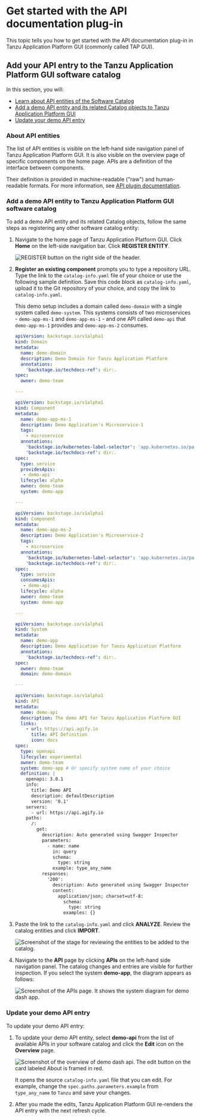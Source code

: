 # Get started with the API documentation plug-in

This topic tells you how to get started with the API documentation plug-in in
Tanzu Application Platform GUI (commonly called TAP GUI).

## <a id="dev-first-app"></a> Add your API entry to the Tanzu Application Platform GUI software catalog

In this section, you will:

- [Learn about API entities of the Software Catalog](#about-app-accs)
- [Add a demo API entity and its related Catalog objects to Tanzu Application Platform GUI](#deploy-your-app)
- [Update your demo API entry](#deploy-your-app)

### <a id="about-app-accs"></a> About API entities

The list of API entities is visible on the left-hand side navigation panel of
Tanzu Application Platform GUI.
It is also visible on the overview page of specific components on the home page.
APIs are a definition of the interface between components.

Their definition is provided in machine-readable ("raw") and human-readable formats.
For more information, see [API plugin documentation](api-docs.html).

### <a id="deploy-your-app"></a> Add a demo API entity to Tanzu Application Platform GUI software catalog

To add a demo API entity and its related Catalog objects, follow the same steps as registering any
other software catalog entity:

1. Navigate to the home page of Tanzu Application Platform GUI. Click **Home** on the left-side
   navigation bar. Click **REGISTER ENTITY**.

    ![REGISTER button on the right side of the header.](../images/../../images/getting-started-tap-gui-5.png)

2. **Register an existing component** prompts you to type a repository URL.
   Type the link to the `catalog-info.yaml` file of your choice or use the following sample
   definition. Save this code block as `catalog-info.yaml`, upload it to the Git repository of your
   choice, and copy the link to `catalog-info.yaml`.

   This demo setup includes a domain called `demo-domain` with a single system called `demo-system`.
   This systems consists of two microservices - `demo-app-ms-1` and `demo-app-ms-1` - and one API
   called `demo-api` that `demo-app-ms-1` provides and `demo-app-ms-2` consumes.

    ```yaml
    apiVersion: backstage.io/v1alpha1
    kind: Domain
    metadata:
      name: demo-domain
      description: Demo Domain for Tanzu Application Platform
      annotations:
        'backstage.io/techdocs-ref': dir:.
    spec:
      owner: demo-team

    ---

    apiVersion: backstage.io/v1alpha1
    kind: Component
    metadata:
      name: demo-app-ms-1
      description: Demo Application's Microservice-1
      tags:
        - microservice
      annotations:
        'backstage.io/kubernetes-label-selector': 'app.kubernetes.io/part-of=demo-app-ms-1'
        'backstage.io/techdocs-ref': dir:.
    spec:
      type: service
      providesApis:
       - demo-api
      lifecycle: alpha
      owner: demo-team
      system: demo-app

    ---

    apiVersion: backstage.io/v1alpha1
    kind: Component
    metadata:
      name: demo-app-ms-2
      description: Demo Application's Microservice-2
      tags:
        - microservice
      annotations:
        'backstage.io/kubernetes-label-selector': 'app.kubernetes.io/part-of=demo-app-ms-2'
        'backstage.io/techdocs-ref': dir:.
    spec:
      type: service
      consumesApis:
       - demo-api
      lifecycle: alpha
      owner: demo-team
      system: demo-app

    ---

    apiVersion: backstage.io/v1alpha1
    kind: System
    metadata:
      name: demo-app
      description: Demo Application for Tanzu Application Platform
      annotations:
        'backstage.io/techdocs-ref': dir:.
    spec:
      owner: demo-team
      domain: demo-domain

    ---

    apiVersion: backstage.io/v1alpha1
    kind: API
    metadata:
      name: demo-api
      description: The demo API for Tanzu Application Platform GUI
      links:
        - url: https://api.agify.io
          title: API Definition
          icon: docs
    spec:
      type: openapi
      lifecycle: experimental
      owner: demo-team
      system: demo-app # Or specify system name of your choice
      definition: |
        openapi: 3.0.1
        info:
          title: Demo API
          description: defaultDescription
          version: '0.1'
        servers:
          - url: https://api.agify.io
        paths:
          /:
            get:
              description: Auto generated using Swagger Inspector
              parameters:
                - name: name
                  in: query
                  schema:
                    type: string
                  example: type_any_name
              responses:
                '200':
                  description: Auto generated using Swagger Inspector
                  content:
                    application/json; charset=utf-8:
                      schema:
                        type: string
                      examples: {}
    ```

3. Paste the link to the `catalog-info.yaml` and click **ANALYZE**. Review the catalog entities and
   click **IMPORT**.

    ![Screenshot of the stage for reviewing the entities to be added to the catalog.](./tap-gui/images/../../../images/api-plugin-7.png)

4. Navigate to the **API** page by clicking **APIs** on the left-hand side navigation panel.
   The catalog changes and entries are visible for further inspection.
   If you select the system **demo-app**, the diagram appears as follows:

    ![Screenshot of the APIs page. It shows the system diagram for demo dash app.](./tap-gui/images/../../../images/api-plugin-8.png)

### <a id="deploy-your-app"></a> Update your demo API entry

To update your demo API entry:

1. To update your demo API entity, select **demo-api** from the list of available APIs in your
   software catalog and click the **Edit** icon on the **Overview** page.

    ![Screenshot of the overview of demo dash api. The edit button on the card labeled About is framed in red.](./tap-gui/images/../../../images/api-plugin-9.png)

    It opens the source `catalog-info.yaml` file that you can edit. For example, change the
    `spec.paths.parameters.example` from `type_any_name` to `Tanzu` and save your changes.

2. After you made the edits, Tanzu Application Platform GUI re-renders the API entry with the next refresh cycle.
